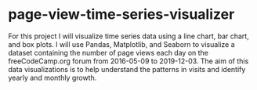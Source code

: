 # page-view-time-series-visualizer
 For this project I will visualize time series data using a line chart, bar chart, and box plots. I will use Pandas, Matplotlib, and Seaborn to visualize a dataset containing the number of page views each day on the freeCodeCamp.org forum from 2016-05-09 to 2019-12-03. The aim of this data visualizations is to help understand the patterns in visits and identify yearly and monthly growth.
